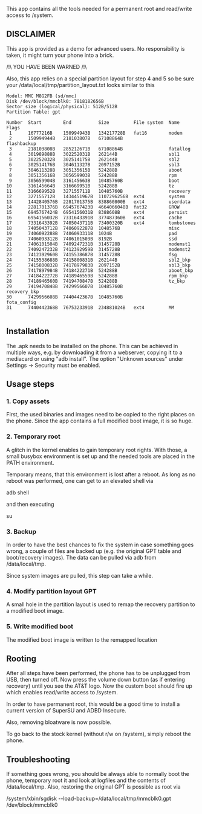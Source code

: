 This app contains all the tools needed for a permanent root and read/write access to /system.

## DISCLAIMER 
This app is provided as a demo for advanced users. No responsibility is taken, it might turn your phone into a brick. 

/!\ YOU HAVE BEEN WARNED /!\

Also, this app relies on a special partition layout for step 4 and 5 so be sure your /data/local/tmp/partition_layout.txt looks similar to this

```
Model: MMC M8G2FB (sd/mmc)
Disk /dev/block/mmcblk0: 7818182656B
Sector size (logical/physical): 512B/512B
Partition Table: gpt

Number  Start        End          Size         File system  Name          Flags
 1      16777216B    150994943B   134217728B   fat16        modem
 2      150994944B   218103807B   67108864B                 flashbackup
 3      218103808B   285212671B   67108864B                 fatallog
 4      301989888B   302252031B   262144B                   sbl1
 5      302252032B   302514175B   262144B                   sbl2
 6      302514176B   304611327B   2097152B                  sbl3
 7      304611328B   305135615B   524288B                   aboot
 8      305135616B   305659903B   524288B                   rpm
 9      305659904B   316145663B   10485760B                 boot
10      316145664B   316669951B   524288B                   tz
11      316669952B   327155711B   10485760B                 recovery
12      327155712B   1434451967B  1107296256B  ext4         system
13      1442840576B  2281701375B  838860800B   ext4         userdata
14      2281701376B  6945767423B  4664066048B  fat32        GROW
15      6945767424B  6954156031B  8388608B     ext4         persist
16      6954156032B  7331643391B  377487360B   ext4         cache
17      7331643392B  7405043711B  73400320B    ext4         tombstones
18      7405043712B  7406092287B  1048576B                  misc
19      7406092288B  7406093311B  1024B                     pad
20      7406093312B  7406101503B  8192B                     ssd
21      7406101504B  7409247231B  3145728B                  modemst1
22      7409247232B  7412392959B  3145728B                  modemst2
23      7412392960B  7415538687B  3145728B                  fsg
24      7415538688B  7415800831B  262144B                   sbl2_bkp
25      7415800832B  7417897983B  2097152B                  sbl3_bkp
26      7417897984B  7418422271B  524288B                   aboot_bkp
27      7418422272B  7418946559B  524288B                   rpm_bkp
28      7418946560B  7419470847B  524288B                   tz_bkp
29      7419470848B  7429956607B  10485760B                 recovery_bkp
30      7429956608B  7440442367B  10485760B                 fota_config
31      7440442368B  7675323391B  234881024B   ext4         MM


```

## Installation
The .apk needs to be installed on the phone. This can be achieved in multiple ways, e.g. by downloading it from a webserver, copying it to a mediacard or using "adb install". The option "Unknown sources" under Settings -> Security must be enabled.

## Usage steps
### 1. Copy assets
First, the used binaries and images need to be copied to the right places on the phone. Since the app contains a full modified boot image, it is so huge.

### 2. Temporary root
A glitch in the kernel enables to gain temporary root rights. With those, a small busybox environment is set up and the needed tools are placed in the PATH environment.

Temporary means, that this environment is lost after a reboot. As long as no reboot was performed, one can get to an elevated shell via

adb shell

and then executing

su

### 3. Backup
In order to have the best chances to fix the system in case something goes wrong, a couple of files are backed up (e.g. the original GPT table and boot/recovery images). The data can be pulled via adb from /data/local/tmp.

Since system images are pulled, this step can take a while.

### 4. Modify partition layout GPT
A small hole in the partition layout is used to remap the recovery partition to a modified boot image.

### 5. Write modified boot
The modified boot image is written to the remapped location

## Rooting
After all steps have been performed, the phone has to be unplugged from USB, then turned off. Now press the volume down button (as if entering recovery) until you see the AT&T logo. Now the custom boot should fire up which enables read/write access to /system.

In order to have permanent root, this would be a good time to install a current version of SuperSU and ADBD Insecure.

Also, removing bloatware is now possible.

To go back to the stock kernel (without r/w on /system), simply reboot the phone.

## Troubleshooting
If something goes wrong, you should be always able to normally boot the phone, temporary root it and look at logfiles and the contents of /data/local/tmp. Also, restoring the original GPT is possible as root via

/system/xbin/sgdisk --load-backup=/data/local/tmp/mmcblk0.gpt /dev/block/mmcblk0